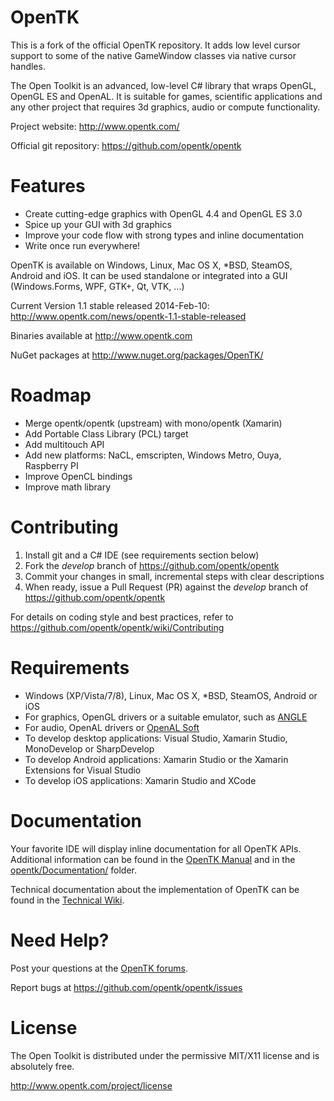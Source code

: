 OpenTK
======

This is a fork of the official OpenTK repository. It adds low level cursor support to some of the native GameWindow classes via native cursor handles.

 
The Open Toolkit is an advanced, low-level C# library that wraps OpenGL, OpenGL ES and OpenAL. It is suitable for games, scientific applications and any other project that requires 3d graphics, audio or compute functionality.
 
Project website: http://www.opentk.com/
 
Official git repository: https://github.com/opentk/opentk
 
 
Features
========
 
- Create cutting-edge graphics with OpenGL 4.4 and OpenGL ES 3.0
- Spice up your GUI with 3d graphics
- Improve your code flow with strong types and inline documentation
- Write once run everywhere!
 
OpenTK is available on Windows, Linux, Mac OS X, *BSD, SteamOS, Android and iOS. It can be used standalone or integrated into a GUI (Windows.Forms, WPF, GTK+, Qt, VTK, ...)
 
Current Version 1.1 stable released 2014-Feb-10: http://www.opentk.com/news/opentk-1.1-stable-released

Binaries available at http://www.opentk.com

NuGet packages at http://www.nuget.org/packages/OpenTK/
 
Roadmap
=======
 
- Merge opentk/opentk (upstream) with mono/opentk (Xamarin)
- Add Portable Class Library (PCL) target
- Add multitouch API
- Add new platforms: NaCL, emscripten, Windows Metro, Ouya, Raspberry PI
- Improve OpenCL bindings
- Improve math library
 
 
Contributing
============
 
1. Install git and a C# IDE (see requirements section below)
2. Fork the _develop_ branch of https://github.com/opentk/opentk
3. Commit your changes in small, incremental steps with clear descriptions
4. When ready, issue a Pull Request (PR) against the _develop_ branch of https://github.com/opentk/opentk
 
For details on coding style and best practices, refer to https://github.com/opentk/opentk/wiki/Contributing
 
 
Requirements
============
 
- Windows (XP/Vista/7/8), Linux, Mac OS X, *BSD, SteamOS, Android or iOS
- For graphics, OpenGL drivers or a suitable emulator, such as [ANGLE](https://github.com/opentk/opentk/tree/Dependencies/Readme.txt)
- For audio, OpenAL drivers or [OpenAL Soft](https://github.com/opentk/opentk/tree/Dependencies/Readme.txt)
- To develop desktop applications: Visual Studio, Xamarin Studio, MonoDevelop or SharpDevelop
- To develop Android applications: Xamarin Studio or the Xamarin Extensions for Visual Studio
- To develop iOS applications: Xamarin Studio and XCode
 
 
Documentation
=============
 
Your favorite IDE will display inline documentation for all OpenTK APIs. Additional information can be found in the [OpenTK Manual](http://www.opentk.com/doc) and in the [opentk/Documentation/](https://github.com/opentk/opentk/tree/develop/Documentation) folder.
 
Technical documentation about the implementation of OpenTK can be found in the [Technical Wiki](https://github.com/opentk/opentk/wiki).
 
 
Need Help?
==========
 
Post your questions at the [OpenTK forums](http://www.opentk.com/forum).
 
Report bugs at https://github.com/opentk/opentk/issues
 
 
License
=======
 
The Open Toolkit is distributed under the permissive MIT/X11 license and is absolutely free.
 
http://www.opentk.com/project/license
